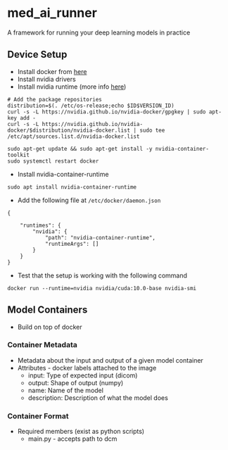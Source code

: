 # med_ai_runner
A framework for running your deep learning models in practice

## Device Setup
- Install docker from [here](https://docs.docker.com/engine/install/ubuntu/)
- Install nvidia drivers
- Install nvidia runtime (more info [here](https://github.com/NVIDIA/nvidia-docker#quickstart))
``` 
# Add the package repositories
distribution=$(. /etc/os-release;echo $ID$VERSION_ID)
curl -s -L https://nvidia.github.io/nvidia-docker/gpgkey | sudo apt-key add -
curl -s -L https://nvidia.github.io/nvidia-docker/$distribution/nvidia-docker.list | sudo tee /etc/apt/sources.list.d/nvidia-docker.list

sudo apt-get update && sudo apt-get install -y nvidia-container-toolkit
sudo systemctl restart docker
```
- Install nvidia-container-runtime
``` 
sudo apt install nvidia-container-runtime 
```
- Add the following file at ```/etc/docker/daemon.json```
```
{

    "runtimes": {
        "nvidia": {
            "path": "nvidia-container-runtime",
            "runtimeArgs": []
        }
    }
}
```
- Test that the setup is working with the following command
```
docker run --runtime=nvidia nvidia/cuda:10.0-base nvidia-smi
```

## Model Containers
- Build on top of docker

### Container Metadata
- Metadata about the input and output of a given model container
- Attributes - docker labels attached to the image
  - input: Type of expected input (dicom)
  - output: Shape of output (numpy)
  - name: Name of the model
  - description: Description of what the model does
  
### Container Format
- Required members (exist as python scripts)
  - main.py - accepts path to dcm
